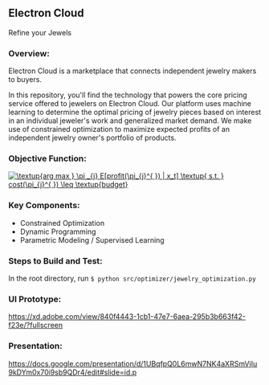 
## Electron Cloud
Refine your Jewels


### Overview: 
Electron Cloud is a marketplace that connects independent jewelry makers to buyers.
  
In this repository, you'll find the technology that powers the core pricing service offered to jewelers on Electron Cloud. Our platform uses machine learning to determine the optimal pricing of jewelry pieces based on interest in an individual jeweler's work and generalized market demand. We make use of constrained optimization to maximize expected profits of an independent jewelry owner's portfolio of products.

### Objective Function:
<a href="https://www.codecogs.com/eqnedit.php?latex=\textup{arg&space;max&space;}&space;\pi&space;_{j}&space;E[profit(\pi_{j}^{&space;})&space;|&space;x_t]&space;\textup{&space;s.t.&space;}&space;cost(\pi_{j}^{&space;})&space;\leq&space;\textup{budget}" target="_blank"><img src="https://latex.codecogs.com/gif.latex?\textup{arg&space;max&space;}&space;\pi&space;_{j}&space;E[profit(\pi_{j}^{&space;})&space;|&space;x_t]&space;\textup{&space;s.t.&space;}&space;cost(\pi_{j}^{&space;})&space;\leq&space;\textup{budget}" title="\textup{arg max } \pi _{j} E[profit(\pi_{j}^{ }) | x_t] \textup{ s.t. } cost(\pi_{j}^{ }) \leq \textup{budget}" /></a>

### Key Components:
- Constrained Optimization
- Dynamic Programming
- Parametric Modeling / Supervised Learning

### Steps to Build and Test: 
In the root directory, run `$ python src/optimizer/jewelry_optimization.py`
### UI Prototype:
https://xd.adobe.com/view/840f4443-1cb1-47e7-6aea-295b3b663f42-f23e/?fullscreen

### Presentation:
https://docs.google.com/presentation/d/1UBqfpQ0L6mwN7NK4aXRSmVjIu9kDYm0x70i9sb9QDr4/edit#slide=id.p
